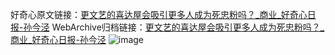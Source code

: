 好奇心原文链接：[更文艺的喜达屋会吸引更多人成为死忠粉吗？_商业_好奇心日报-孙今泾](https://www.qdaily.com/articles/8314.html)
WebArchive归档链接：[更文艺的喜达屋会吸引更多人成为死忠粉吗？_商业_好奇心日报-孙今泾](http://web.archive.org/web/20171219102207/http://www.qdaily.com:80/articles/8314.html)
![image](http://ww3.sinaimg.cn/large/007d5XDpgy1g3vcp6i1g2j30u03k87wh)